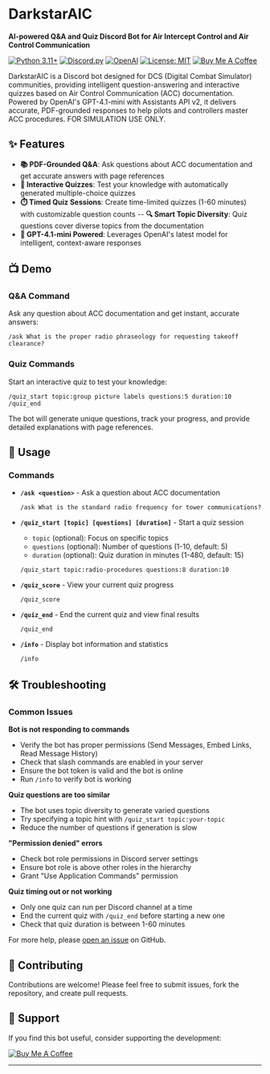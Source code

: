 # DarkstarAIC

**AI-powered Q&A and Quiz Discord Bot for Air Intercept Control and Air Control Communication**

[![Python 3.11+](https://img.shields.io/badge/python-3.11+-blue.svg)](https://www.python.org/downloads/)
[![Discord.py](https://img.shields.io/badge/discord.py-2.4.0-blue.svg)](https://github.com/Rapptz/discord.py)
[![OpenAI](https://img.shields.io/badge/OpenAI-GPT--4.1--mini-green.svg)](https://platform.openai.com/)
[![License: MIT](https://img.shields.io/badge/License-MIT-yellow.svg)](https://opensource.org/licenses/MIT)
[![Buy Me A Coffee](https://img.shields.io/badge/Buy%20Me%20A%20Coffee-Support-orange.svg)](https://www.buymeacoffee.com/joemurrell)

DarkstarAIC is a Discord bot designed for DCS (Digital Combat Simulator) communities, providing intelligent question-answering and interactive quizzes based on Air Control Communication (ACC) documentation. Powered by OpenAI's GPT-4.1-mini with Assistants API v2, it delivers accurate, PDF-grounded responses to help pilots and controllers master ACC procedures. FOR SIMULATION USE ONLY.

## ✨ Features

- **📚 PDF-Grounded Q&A**: Ask questions about ACC documentation and get accurate answers with page references
- **🎯 Interactive Quizzes**: Test your knowledge with automatically generated multiple-choice quizzes
- **⏱️ Timed Quiz Sessions**: Create time-limited quizzes (1-60 minutes) with customizable question counts
-- **🔍 Smart Topic Diversity**: Quiz questions cover diverse topics from the documentation
- **🤖 GPT-4.1-mini Powered**: Leverages OpenAI's latest model for intelligent, context-aware responses


## 📺 Demo

### Q&A Command
Ask any question about ACC documentation and get instant, accurate answers:
```
/ask What is the proper radio phraseology for requesting takeoff clearance?
```

### Quiz Commands
Start an interactive quiz to test your knowledge:
```
/quiz_start topic:group picture labels questions:5 duration:10
/quiz_end
```

The bot will generate unique questions, track your progress, and provide detailed explanations with page references.

## 📖 Usage

### Commands

- **`/ask <question>`** - Ask a question about ACC documentation
  ```
  /ask What is the standard radio frequency for tower communications?
  ```

- **`/quiz_start [topic] [questions] [duration]`** - Start a quiz session
  - `topic` (optional): Focus on specific topics
  - `questions` (optional): Number of questions (1-10, default: 5)
  - `duration` (optional): Quiz duration in minutes (1-480, default: 15)
  ```
  /quiz_start topic:radio-procedures questions:8 duration:10
  ```

- **`/quiz_score`** - View your current quiz progress
  ```
  /quiz_score
  ```

- **`/quiz_end`** - End the current quiz and view final results
  ```
  /quiz_end
  ```

- **`/info`** - Display bot information and statistics
  ```
  /info
  ```


## 🛠️ Troubleshooting

### Common Issues

**Bot is not responding to commands**
- Verify the bot has proper permissions (Send Messages, Embed Links, Read Message History)
- Check that slash commands are enabled in your server
- Ensure the bot token is valid and the bot is online
- Run `/info` to verify bot is working

**Quiz questions are too similar**
- The bot uses topic diversity to generate varied questions
- Try specifying a topic hint with `/quiz_start topic:your-topic`
- Reduce the number of questions if generation is slow

**"Permission denied" errors**
- Check bot role permissions in Discord server settings
- Ensure bot role is above other roles in the hierarchy
- Grant "Use Application Commands" permission

**Quiz timing out or not working**
- Only one quiz can run per Discord channel at a time
- End the current quiz with `/quiz_end` before starting a new one
- Check that quiz duration is between 1-60 minutes

For more help, please [open an issue](https://github.com/joemurrell/darkstar/issues) on GitHub.

## 🤝 Contributing

Contributions are welcome! Please feel free to submit issues, fork the repository, and create pull requests.

## 💖 Support

If you find this bot useful, consider supporting the development:

[![Buy Me A Coffee](https://img.shields.io/badge/Buy%20Me%20A%20Coffee-joemurrell-yellow.svg?style=flat&logo=buy-me-a-coffee)](https://www.buymeacoffee.com/joemurrell)


---

